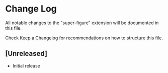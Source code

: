 # Change Log

All notable changes to the "super-figure" extension will be documented in this file.

Check [Keep a Changelog](http://keepachangelog.com/) for recommendations on how to structure this file.

## [Unreleased]

- Initial release